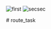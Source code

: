 ![first](https://github.com/user-attachments/assets/93cc6e8e-a345-4535-97c0-b530c61e33ae)
![secsec](https://github.com/user-attachments/assets/66c9f96b-ccb5-4832-85c0-c11b8b743712)

#   r o u t e _ t a s k 
 
 
